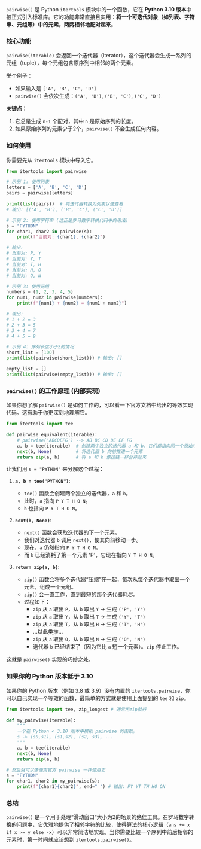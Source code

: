`pairwise()` 是 Python `itertools` 模块中的一个函数，它在 **Python 3.10 版本**中被正式引入标准库。它的功能非常直接且实用：**将一个可迭代对象（如列表、字符串、元组等）中的元素，两两相邻地配对起来**。

### 核心功能

`pairwise(iterable)` 会返回一个迭代器（iterator），这个迭代器会生成一系列的元组（tuple），每个元组包含原序列中相邻的两个元素。

举个例子：

-   如果输入是 `['A', 'B', 'C', 'D']`
-   `pairwise()` 会依次生成：`('A', 'B')`, `('B', 'C')`, `('C', 'D')`

**关键点**：
1.  它总是生成 `n-1` 个配对，其中 `n` 是原始序列的长度。
2.  如果原始序列的元素少于2个，`pairwise()` 不会生成任何内容。

### 如何使用

你需要先从 `itertools` 模块中导入它。

```python
from itertools import pairwise

# 示例 1: 使用列表
letters = ['A', 'B', 'C', 'D']
pairs = pairwise(letters)

print(list(pairs))  # 将迭代器转换为列表以便查看
# 输出: [('A', 'B'), ('B', 'C'), ('C', 'D')]

# 示例 2: 使用字符串 (这正是罗马数字转换代码中的用法)
s = "PYTHON"
for char1, char2 in pairwise(s):
    print(f"当前对: {char1}, {char2}")

# 输出:
# 当前对: P, Y
# 当前对: Y, T
# 当前对: T, H
# 当前对: H, O
# 当前对: O, N

# 示例 3: 使用元组
numbers = (1, 2, 3, 4, 5)
for num1, num2 in pairwise(numbers):
    print(f"{num1} + {num2} = {num1 + num2}")

# 输出:
# 1 + 2 = 3
# 2 + 3 = 5
# 3 + 4 = 7
# 4 + 5 = 9

# 示例 4: 序列长度小于2的情况
short_list = [100]
print(list(pairwise(short_list))) # 输出: []

empty_list = []
print(list(pairwise(empty_list))) # 输出: []
```

### `pairwise()` 的工作原理 (内部实现)

如果你想了解 `pairwise()` 是如何工作的，可以看一下官方文档中给出的等效实现代码。这有助于你更深刻地理解它。

```python
from itertools import tee

def pairwise_equivalent(iterable):
    # pairwise('ABCDEFG') --> AB BC CD DE EF FG
    a, b = tee(iterable)  # 创建两个独立的迭代器 a 和 b，它们都指向同一个原始序列
    next(b, None)         # 将迭代器 b 向前推进一个元素
    return zip(a, b)      # 将 a 和 b 像拉链一样合并起来
```

让我们用 `s = "PYTHON"` 来分解这个过程：

1.  **`a, b = tee("PYTHON")`**:
    *   `tee()` 函数会创建两个独立的迭代器，`a` 和 `b`。
    *   此时，`a` 指向 `P Y T H O N`。
    *   `b` 也指向 `P Y T H O N`。

2.  **`next(b, None)`**:
    *   `next()` 函数会获取迭代器的下一个元素。
    *   我们对迭代器 `b` 调用 `next()`，使其向前移动一步。
    *   现在，`a` 仍然指向 `P Y T H O N`。
    *   而 `b` 已经消耗了第一个元素 'P'，它现在指向 `Y T H O N`。

3.  **`return zip(a, b)`**:
    *   `zip()` 函数会将多个迭代器“压缩”在一起，每次从每个迭代器中取出一个元素，组成一个元组。
    *   `zip()` 会一直工作，直到最短的那个迭代器耗尽。
    *   过程如下：
        -   `zip` 从 `a` 取出 `P`，从 `b` 取出 `Y` -> 生成 `('P', 'Y')`
        -   `zip` 从 `a` 取出 `Y`，从 `b` 取出 `T` -> 生成 `('Y', 'T')`
        -   `zip` 从 `a` 取出 `T`，从 `b` 取出 `H` -> 生成 `('T', 'H')`
        -   ...以此类推...
        -   `zip` 从 `a` 取出 `O`，从 `b` 取出 `N` -> 生成 `('O', 'N')`
        -   迭代器 `b` 已经结束了（因为它比 `a` 短一个元素）。`zip` 停止工作。

这就是 `pairwise()` 实现的巧妙之处。

### 如果你的 Python 版本低于 3.10

如果你的 Python 版本（例如 3.8 或 3.9）没有内置的 `itertools.pairwise`，你可以自己实现一个等效的函数，最简单的方式就是使用上面提到的 `tee` 和 `zip`。

```python
from itertools import tee, zip_longest # 通常用zip就行

def my_pairwise(iterable):
    """
    一个在 Python < 3.10 版本中模拟 pairwise 的函数。
    s -> (s0,s1), (s1,s2), (s2, s3), ...
    """
    a, b = tee(iterable)
    next(b, None)
    return zip(a, b)

# 然后就可以像使用官方 pairwise 一样使用它
s = "PYTHON"
for char1, char2 in my_pairwise(s):
    print(f"{char1}{char2}", end=" ") # 输出: PY YT TH HO ON
```

### 总结

`pairwise()` 是一个用于处理“滑动窗口”大小为2的场景的绝佳工具。在罗马数字转换的问题中，它优雅地提供了相邻字符的比较，使得算法的核心逻辑（`ans += x if x >= y else -x`）可以非常简洁地实现。当你需要比较一个序列中前后相邻的元素时，第一时间就应该想到 `itertools.pairwise()`。
